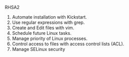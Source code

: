 RHSA2

1. Automate installation with Kickstart.
2. Use regular expressions with grep.
3. Create and Edit files with vim.
4. Schedule future Linux tasks.
5. Manage priority of Linux processes.
6. Control access to files with access control lists (ACL).
7. Manage SELinux security
